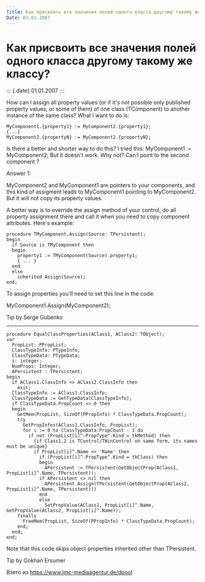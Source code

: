 ```yaml
---
Title: Как присвоить все значения полей одного класса другому такому же классу?
Date: 01.01.2007
---
```



Как присвоить все значения полей одного класса другому такому же классу?
========================================================================

::: {.date}
01.01.2007
:::

How can I assign all property values (or if it\'s not possible only
published property values, or some of them) of one class (TComponent) to
another instance of the same class? What I want to do is:

    MyComponent1.{property1} := MyComponent2.{property1};
    {...}
    MyComponent2.{propertyN} := MyComponent2.{propertyN};

Is there a better and shorter way to do this? I tried this: MyComponent1
:= MyComponent2; But it doesn\'t work. Why not? Can I point to the
second component ?

Answer 1:

MyComponent2 and MyComponent1 are pointers to your components, and this
kind of assigment leads to MyComponent1 pointing to MyComponent2. But it
will not copy its property values.

A better way is to override the assign method of your control, do all
property assignment there and call it when you need to copy component
attributes. Here\'s example:

    procedure TMyComponent.Assign(Source: TPersistent);
    begin
      if Source is TMyComponent then
      begin
        property1 := TMyComponent(Source).property1;
        { ... }
      end
      else
        inherited Assign(Source);
    end;

To assign properties you\'ll need to set this line in the code:

MyComponent1.Assign(MyComponent2);

Tip by Serge Gubenko

------------------------------------------------------------------------

    procedure EqualClassProperties(AClass1, AClass2: TObject);
    var
      PropList: PPropList;
      ClassTypeInfo: PTypeInfo;
      ClassTypeData: PTypeData;
      i: integer;
      NumProps: Integer;
      APersistent : TPersistent;
    begin
      if AClass1.ClassInfo <> AClass2.ClassInfo then
        exit;
      ClassTypeInfo := AClass1.ClassInfo;
      ClassTypeData := GetTypeData(ClassTypeInfo);
      if ClassTypeData.PropCount <> 0 then
      begin
        GetMem(PropList, SizeOf(PPropInfo) * ClassTypeData.PropCount);
        try
          GetPropInfos(AClass1.ClassInfo, PropList);
          for i := 0 to ClassTypeData.PropCount - 1 do
            if not (PropList[i]^.PropType^.Kind = tkMethod) then
              {if Class1,2 is TControl/TWinControl on same form, its names must be unique}
              if PropList[i]^.Name <> 'Name' then
                if (PropList[i]^.PropType^.Kind = tkClass) then
                begin
                  APersistent := TPersistent(GetObjectProp(AClass1, PropList[i]^.Name, TPersistent));
                if APersistent <> nil then
                  APersistent.Assign(TPersistent(GetObjectProp(AClass2, PropList[i]^.Name, TPersistent)))
                end
                else
                  SetPropValue(AClass1, PropList[i]^.Name, GetPropValue(AClass2, PropList[i]^.Name));
        finally
          FreeMem(PropList, SizeOf(PPropInfo) * ClassTypeData.PropCount);
        end;
      end;
    end;

Note that this code skips object properties inherited other than
TPersistent.

Tip by Gokhan Ersumer

Взято из <https://www.lmc-mediaagentur.de/dpool>
